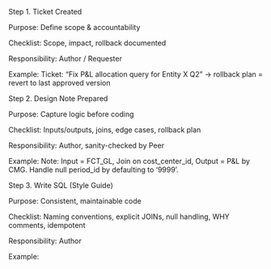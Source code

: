 Step 1. Ticket Created

Purpose: Define scope & accountability

Checklist: Scope, impact, rollback documented

Responsibility: Author / Requester

Example: Ticket: “Fix P&L allocation query for Entity X Q2” → rollback plan = revert to last approved version

Step 2. Design Note Prepared

Purpose: Capture logic before coding

Checklist: Inputs/outputs, joins, edge cases, rollback plan

Responsibility: Author, sanity-checked by Peer

Example: Note: Input = FCT_GL, Join on cost_center_id, Output = P&L by CMG. Handle null period_id by defaulting to ‘9999’.

Step 3. Write SQL (Style Guide)

Purpose: Consistent, maintainable code

Checklist: Naming conventions, explicit JOINs, null handling, WHY comments, idempotent

Responsibility: Author

Example:
